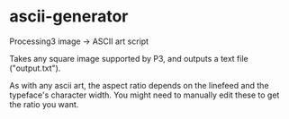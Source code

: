 # ascii-generator
Processing3 image → ASCII art script

Takes any square image supported by P3, and outputs a text file ("output.txt").

As with any ascii art, the aspect ratio depends on the linefeed and the typeface's character width. You might need to manually edit these to get the ratio you want.
